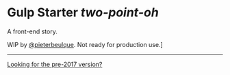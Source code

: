 # Gulp Starter *two-point-oh*

A front-end story.

WIP by [@pieterbeulque](https://github.com/pieterbeulque). Not ready for production use.]

---

[Looking for the pre-2017 version?](https://github.com/mrhenry/gulp-starter-legacy)